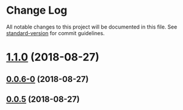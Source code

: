 # Change Log

All notable changes to this project will be documented in this file. See [standard-version](https://github.com/conventional-changelog/standard-version) for commit guidelines.

<a name="1.1.0"></a>
# [1.1.0](https://bitbucket.org/hotcakedevs/hotcakeapp/compare/v0.0.6-0...v1.1.0) (2018-08-27)



<a name="0.0.6-0"></a>
## [0.0.6-0](https://bitbucket.org/hotcakedevs/hotcakeapp/compare/v0.0.5...v0.0.6-0) (2018-08-27)



<a name="0.0.5"></a>
## [0.0.5](https://bitbucket.org/hotcakedevs/hotcakeapp/compare/v0.0.4...v0.0.5) (2018-08-27)
